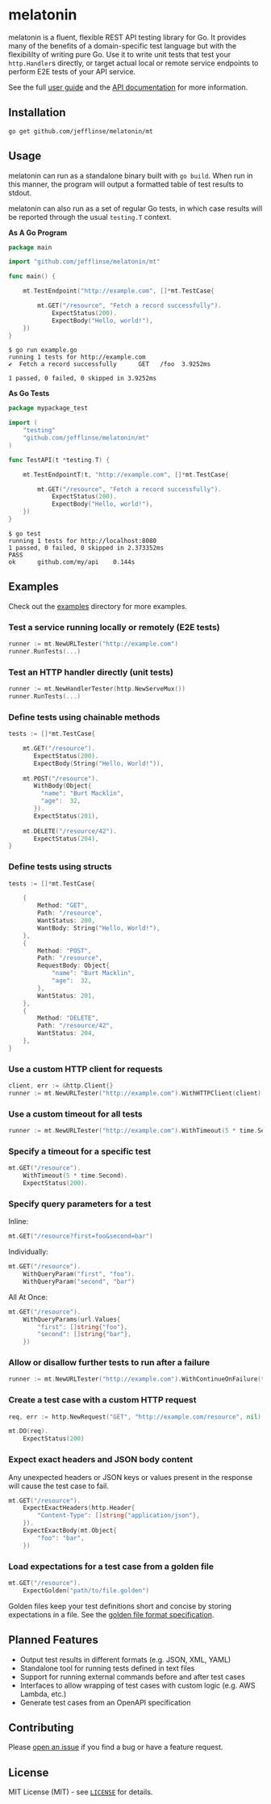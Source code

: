 # melatonin

melatonin is a fluent, flexible REST API testing library for Go. It provides many of the benefits of a domain-specific test language but with the flexibililty of writing pure Go. Use it to write unit tests that test your `http.Handler`s directly, or target actual local or remote service endpoints to perform E2E tests of your API service.

See the full [user guide](./USERGUIDE.md) and the [API documentation](https://pkg.go.dev/github.com/jefflinse/melatonin/mt) for more information.

## Installation

    go get github.com/jefflinse/melatonin/mt

## Usage

melatonin can run as a standalone binary built with `go build`. When run in this manner, the program will output a formatted table of test results to stdout.

melatonin can also run as a set of regular Go tests, in which case results will be reported through the usual `testing.T` context.

**As A Go Program**

```go
package main

import "github.com/jefflinse/melatonin/mt"

func main() {

    mt.TestEndpoint("http://example.com", []*mt.TestCase{

        mt.GET("/resource", "Fetch a record successfully").
            ExpectStatus(200).
            ExpectBody("Hello, world!"),
    })
}
```

    $ go run example.go
    running 1 tests for http://example.com
    ✔  Fetch a record successfully      GET   /foo  3.9252ms

    1 passed, 0 failed, 0 skipped in 3.9252ms

**As Go Tests**

```go
package mypackage_test

import (
    "testing"
    "github.com/jefflinse/melatonin/mt"
)

func TestAPI(t *testing.T) {

    mt.TestEndpointT(t, "http://example.com", []*mt.TestCase{

        mt.GET("/resource", "Fetch a record successfully").
            ExpectStatus(200).
            ExpectBody("Hello, world!"),
    })
}
```

    $ go test
    running 1 tests for http://localhost:8080
    1 passed, 0 failed, 0 skipped in 2.373352ms
    PASS
    ok      github.com/my/api    0.144s

## Examples

Check out the [examples](examples/README.md) directory for more examples.

### Test a service running locally or remotely (E2E tests)

```go
runner := mt.NewURLTester("http://example.com")
runner.RunTests(...)
```

### Test an HTTP handler directly (unit tests)

```go
runner := mt.NewHandlerTester(http.NewServeMux())
runner.RunTests(...)
```

### Define tests using chainable methods

```go
tests := []*mt.TestCase{

    mt.GET("/resource").
       ExpectStatus(200).
       ExpectBody(String("Hello, World!")),
    
    mt.POST("/resource").
       WithBody(Object{
         "name": "Burt Macklin",
         "age":  32,
       }).
       ExpectStatus(201),
    
    mt.DELETE("/resource/42").
       ExpectStatus(204),
}
```

### Define tests using structs

```go
tests := []*mt.TestCase{

    {
        Method: "GET",
        Path: "/resource",
        WantStatus: 200,
        WantBody: String("Hello, World!"),
    },
    {
        Method: "POST",
        Path: "/resource",
        RequestBody: Object{
            "name": "Burt Macklin",
            "age":  32,
        },
        WantStatus: 201,
    },
    {
        Method: "DELETE",
        Path: "/resource/42",
        WantStatus: 204,
    },
}
```

### Use a custom HTTP client for requests

```go
client, err := &http.Client{}
runner := mt.NewURLTester("http://example.com").WithHTTPClient(client)
```

### Use a custom timeout for all tests

```go
runner := mt.NewURLTester("http://example.com").WithTimeout(5 * time.Second)
```

### Specify a timeout for a specific test

```go
mt.GET("/resource").
    WithTimeout(5 * time.Second).
    ExpectStatus(200).
```

### Specify query parameters for a test

Inline:

```go
mt.GET("/resource?first=foo&second=bar")
```

Individually:

```go
mt.GET("/resource").
    WithQueryParam("first", "foo").
    WithQueryParam("second", "bar")
```

All At Once:

```go
mt.GET("/resource").
    WithQueryParams(url.Values{
        "first": []string{"foo"},
        "second": []string{"bar"},
    })
```

### Allow or disallow further tests to run after a failure

```go
runner := mt.NewURLTester("http://example.com").WithContinueOnFailure(true)
```

### Create a test case with a custom HTTP request

```go
req, err := http.NewRequest("GET", "http://example.com/resource", nil)

mt.DO(req).
    ExpectStatus(200)
```

### Expect exact headers and JSON body content

Any unexpected headers or JSON keys or values present in the response will cause the test case to fail.

```go
mt.GET("/resource").
    ExpectExactHeaders(http.Header{
        "Content-Type": []string{"application/json"},
    }).
    ExpectExactBody(mt.Object{
        "foo": "bar",
    })
```

### Load expectations for a test case from a golden file

```go
mt.GET("/resource").
    ExpectGolden("path/to/file.golden")
```

Golden files keep your test definitions short and concise by storing expectations in a file. See the [golden file format specification](./golden/README.md).

## Planned Features

- Output test results in different formats (e.g. JSON, XML, YAML)
- Standalone tool for running tests defined in text files
- Support for running external commands before and after test cases
- Interfaces to allow wrapping of test cases with custom logic (e.g. AWS Lambda, etc.)
- Generate test cases from an OpenAPI specification

## Contributing

Please [open an issue](https://github.com/jefflinse/melatonin/issues) if you find a bug or have a feature request.

## License

MIT License (MIT) - see [`LICENSE`](./LICENSE) for details.
